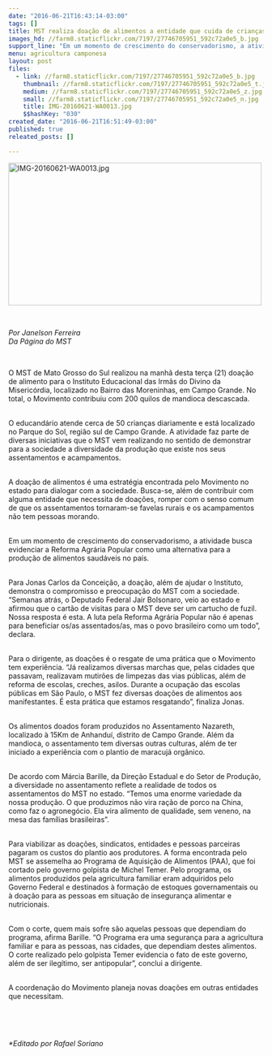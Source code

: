 ```yaml
---
date: "2016-06-21T16:43:14-03:00"
tags: []
title: MST realiza doação de alimentos a entidade que cuida de crianças no MS
images_hd: //farm8.staticflickr.com/7197/27746705951_592c72a0e5_b.jpg
support_line: "Em um momento de crescimento do conservadorismo, a atividade busca evidenciar a Reforma Agrária Popular como uma alternativa para a produção de alimentos saudáveis no país."
menu: agricultura camponesa
layout: post
files:
  - link: //farm8.staticflickr.com/7197/27746705951_592c72a0e5_b.jpg
    thumbnail: //farm8.staticflickr.com/7197/27746705951_592c72a0e5_t.jpg
    medium: //farm8.staticflickr.com/7197/27746705951_592c72a0e5_z.jpg
    small: //farm8.staticflickr.com/7197/27746705951_592c72a0e5_n.jpg
    title: IMG-20160621-WA0013.jpg
    $$hashKey: "030"
created_date: "2016-06-21T16:51:49-03:00"
published: true
releated_posts: []

---
```

<p><img alt="IMG-20160621-WA0013.jpg" height="281" src="//farm8.staticflickr.com/7197/27746705951_592c72a0e5_b.jpg" width="500" /></p>

<p>&nbsp;</p>

<p><em>Por Janelson Ferreira<br />
Da P&aacute;gina do MST</em></p>

<p>&nbsp;</p>

<p>O MST de Mato Grosso do Sul realizou na manh&atilde; desta ter&ccedil;a (21) doa&ccedil;&atilde;o de alimento para o Instituto Educacional das Irm&atilde;s do Divino da Miseric&oacute;rdia, localizado no Bairro das Moreninhas, em Campo Grande. No total, o Movimento contribuiu com 200 quilos de mandioca descascada.</p>

<p><br />
O educand&aacute;rio atende cerca de 50 crian&ccedil;as diariamente e est&aacute; localizado no Parque do Sol, regi&atilde;o sul de Campo Grande. A atividade faz parte de diversas iniciativas que o MST vem realizando no sentido de demonstrar para a sociedade a diversidade da produ&ccedil;&atilde;o que existe nos seus assentamentos e acampamentos.</p>

<p><br />
A doa&ccedil;&atilde;o de alimentos &eacute; uma estrat&eacute;gia encontrada pelo Movimento no estado para dialogar com a sociedade. Busca-se, al&eacute;m de contribuir com alguma entidade que necessita de doa&ccedil;&otilde;es, romper com o senso comum de que os assentamentos tornaram-se favelas rurais e os acampamentos n&atilde;o tem pessoas morando.</p>

<p><br />
Em um momento de crescimento do conservadorismo, a atividade busca evidenciar a Reforma Agr&aacute;ria Popular como uma alternativa para a produ&ccedil;&atilde;o de alimentos saud&aacute;veis no pa&iacute;s.</p>

<p><br />
Para Jonas Carlos da Concei&ccedil;&atilde;o, a doa&ccedil;&atilde;o, al&eacute;m de ajudar o Instituto, demonstra o compromisso e preocupa&ccedil;&atilde;o do MST com a sociedade. &ldquo;Semanas atr&aacute;s, o Deputado Federal Jair Bolsonaro, veio ao estado e afirmou que o cart&atilde;o de visitas para o MST deve ser um cartucho de fuzil. Nossa resposta &eacute; esta. A luta pela Reforma Agr&aacute;ria Popular n&atilde;o &eacute; apenas para beneficiar os/as assentados/as, mas o povo brasileiro como um todo&rdquo;, declara.</p>

<p><br />
Para o dirigente, as doa&ccedil;&otilde;es &eacute; o resgate de uma pr&aacute;tica que o Movimento tem experi&ecirc;ncia. &ldquo;J&aacute; realizamos diversas marchas que, pelas cidades que passavam, realizavam mutir&otilde;es de limpezas das vias p&uacute;blicas, al&eacute;m de reforma de escolas, creches, asilos. Durante a ocupa&ccedil;&atilde;o das escolas p&uacute;blicas em S&atilde;o Paulo, o MST fez diversas doa&ccedil;&otilde;es de alimentos aos manifestantes. &Eacute; esta pr&aacute;tica que estamos resgatando&rdquo;, finaliza Jonas.</p>

<p><br />
Os alimentos doados foram produzidos no Assentamento Nazareth, localizado &agrave; 15Km de Anhandu&iacute;, distrito de Campo Grande. Al&eacute;m da mandioca, o assentamento tem diversas outras culturas, al&eacute;m de ter iniciado a experi&ecirc;ncia com o plantio de maracuj&aacute; org&acirc;nico.&nbsp;</p>

<p><br />
De acordo com M&aacute;rcia Barille, da Dire&ccedil;&atilde;o Estadual e do Setor de Produ&ccedil;&atilde;o, a diversidade no assentamento reflete a realidade de todos os assentamentos do MST no estado. &ldquo;Temos uma enorme variedade da nossa produ&ccedil;&atilde;o. O que produzimos n&atilde;o vira ra&ccedil;&atilde;o de porco na China, como faz o agroneg&oacute;cio. Ela vira alimento de qualidade, sem veneno, na mesa das fam&iacute;lias brasileiras&rdquo;.</p>

<p><br />
Para viabilizar as doa&ccedil;&otilde;es, sindicatos, entidades e pessoas parceiras pagaram os custos do plantio aos produtores. A forma encontrada pelo MST se assemelha ao Programa de Aquisi&ccedil;&atilde;o de Alimentos (PAA), que foi cortado pelo governo golpista de Michel Temer. Pelo programa, os alimentos produzidos pela agricultura familiar eram adquiridos pelo Governo Federal e destinados &agrave; forma&ccedil;&atilde;o de estoques governamentais ou &agrave; doa&ccedil;&atilde;o para as pessoas em situa&ccedil;&atilde;o de inseguran&ccedil;a alimentar e nutricionais.</p>

<p><br />
Com o corte, quem mais sofre s&atilde;o aquelas pessoas que dependiam do programa, afirma Barille. &ldquo;O Programa era uma seguran&ccedil;a para a agricultura familiar e para as pessoas, nas cidades, que dependiam destes alimentos. O corte realizado pelo golpista Temer evidencia o fato de este governo, al&eacute;m de ser ileg&iacute;timo, ser antipopular&rdquo;, conclui a dirigente.</p>

<p><br />
A coordena&ccedil;&atilde;o do Movimento planeja novas doa&ccedil;&otilde;es em outras entidades que necessitam.</p>

<p>&nbsp;</p>

<p>&nbsp;</p>

<p><em>*Editado por Rafael Soriano</em></p>

<p>&nbsp;</p>
